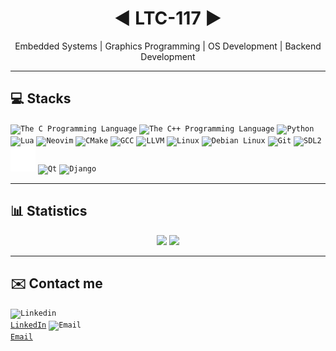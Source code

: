 <h1 align="center">
    ◄ LTC-117 ►
</h1>

<p align="center">
    Embedded Systems | Graphics Programming | OS Development | Backend Development
</p>

---

## 💻 Stacks
<code><img width="40px" src="https://icongr.am/devicon/c-original.svg" title="The C Programming Language"/></code>
<code><img width="40px" src="https://cdn.jsdelivr.net/gh/devicons/devicon@latest/icons/cplusplus/cplusplus-original.svg" title="The C++ Programming Language"/></code>
<code><img width="40px" src="https://cdn.jsdelivr.net/gh/devicons/devicon/icons/python/python-original.svg" title="Python"/></code>
<code><img width="40px" src="https://cdn.jsdelivr.net/gh/devicons/devicon@latest/icons/lua/lua-original.svg" title="Lua"/></code>
<code><img width="40px" src="https://cdn.jsdelivr.net/gh/devicons/devicon@latest/icons/neovim/neovim-original.svg" title="Neovim"/></code>
<code><img width="40px" src="https://cdn.jsdelivr.net/gh/devicons/devicon@latest/icons/cmake/cmake-original.svg" title="CMake"/></code>
<code><img width="40px" src="https://cdn.jsdelivr.net/gh/devicons/devicon@latest/icons/gcc/gcc-original.svg" title="GCC"/></code>
<code><img width="40px" src="https://cdn.jsdelivr.net/gh/devicons/devicon@latest/icons/llvm/llvm-original.svg" title="LLVM"/></code>
<code><img width="40px" src="https://cdn.jsdelivr.net/gh/devicons/devicon@latest/icons/linux/linux-original.svg" title="Linux"/></code>
<code><img width="40px" src="https://cdn.jsdelivr.net/gh/devicons/devicon@latest/icons/debian/debian-original.svg" title="Debian Linux"/></code>
<code><img width="40px" src="https://cdn.jsdelivr.net/gh/devicons/devicon@latest/icons/git/git-original.svg" title="Git"/></code>
<code><img width="40px" src="https://cdn.jsdelivr.net/gh/devicons/devicon@latest/icons/sdl/sdl-original.svg" title="SDL2"/></code>
<code><img width="40px" src="https://github.com/LTC-117/LTC-117/blob/main/resources/Raylib--Streamline-Simple-Icons.svg" fill="#ffffff" title="Raylib"/></code>
<code><img width="40px" src="https://cdn.jsdelivr.net/gh/devicons/devicon@latest/icons/qt/qt-original.svg" title="Qt"/></code>
<code><img width="40px" src="https://cdn.jsdelivr.net/gh/devicons/devicon@latest/icons/django/django-plain.svg" title="Django"/></code>

---

## 📊 Statistics
<div align="center">
  <img height="180em" src="https://github-readme-stats.vercel.app/api?username=LTC-117&show_icons=true&theme=transparent&count_private=true" />
  <img height="180em" src="https://github-readme-stats.vercel.app/api/top-langs/?username=LTC-117&layout=compact&langs_count=8&theme=transparent"/>
</div>

---

## ✉️ Contact me

<code><img width="20px" src="https://cdn.jsdelivr.net/gh/devicons/devicon@latest/icons/linkedin/linkedin-original.svg" title="Linkedin"/> [LinkedIn](https://www.linkedin.com/in/lucas-tentoni-costa-b05837321/)</code>
<code><img width="20px" src="https://icongr.am/fontawesome/envelope-o.svg?size128&color=ffffff" title="Email"/> [Email](https://github.com/LTC-117/LTC-117/blob/main/email/email.md)</code>
